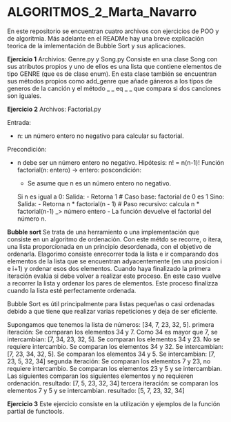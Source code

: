 # ALGORITMOS_2_Marta_Navarro

En este repositorio se encuentran cuatro archivos con ejercicios de POO y de algoritmia. Más adelante en el READMe hay una breve explicación teorica de la imlementación de Bubble Sort y sus aplicaciones.

**Ejercicio 1** Archivios: Genre.py y Song.py
Consiste en una clase Song con sus atributos propios y uno de ellos es una lista que contiene elementos de tipo GENRE (que es de clase enum). En esta clase también se encuentran sus métodos propios como add_genre que añade gáneros a los tipos de generos de la canción y el método _ _ eq _ _ que compara si dos canciones son iguales.


**Ejercicio 2** Archivos: Factorial.py

Entrada: 
- n: un número entero no negativo para calcular su factorial.

Precondición:
- n debe ser un número entero no negativo.
Hipótesis: n! = n(n-1)!
Función factorial(n: entero) -> entero:
    poscondición:
    - Se asume que n es un número entero no negativo.

    Si n es igual a 0:
        Salida:
        - Retorna 1   # Caso base: factorial de 0 es 1
    Sino:
        Salida:
        - Retorna n * factorial(n - 1)   # Paso recursivo: calcula n * factorial(n-1) _> número entero
        - La función devuelve el factorial del número n.




**Bubble sort**
Se trata de una herramiento o una implementación que consiste en un algoritmo de ordenación. Con este métdo se recorre, o itera, una lista proporcionada en un principio desordenada, con el objetivo de ordenarla.
Elagorimo consiste enrecorrer toda la lista e ir  comparando dos elementos de la lista que se encuentran adyacentemente (en una posicion i e i+1) y ordenar esos dos elementos. Cuando haya finalizado la primera iteración evalúa si debe volver a realizar este proceso. En este caso vuelve a recorrer la lista y ordenar los pares de elementos. Este proceso finalizza cuando la lista esté perfectamente ordenada.


Bubble Sort es útil principalmente para listas pequeñas o casi ordenadas debido a que tiene que realizar varias repeticiones y deja de ser eficiente.

Supongamos que tenemos la lista de números: [34, 7, 23, 32, 5].
primera iteración: Se comparan los elementos 34 y 7. Como 34 es mayor que 7, se intercambian: [7, 34, 23, 32, 5]. Se comparan los elementos 34 y 23. No se requiere intercambio. Se comparan los elementos 34 y 32. Se intercambian: [7, 23, 34, 32, 5]. Se comparan los elementos 34 y 5. Se intercambian: [7, 23, 5, 32, 34]
segunda iteración: Se comparan los elementos 7 y 23, no requiere intercambio. Se comparan los elementos 23 y 5 y se intercambian. Las siguientes comparan los siguientes elementos y no requieren ordenación. resultado: [7, 5, 23, 32, 34]
tercera iteración: se comparan los elementos 7 y 5 y se intercambian. resultado: [5, 7, 23, 32, 34]

**Ejercicio 3** 
Este ejercicio consiste en la utilización y ejemplos de la función partial de functools.
